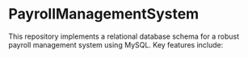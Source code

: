 # PayrollManagementSystem
This repository implements a relational database schema for a robust payroll management system using MySQL. Key features include:
